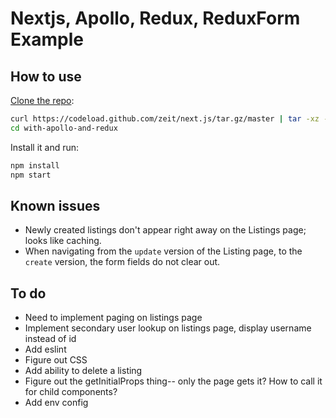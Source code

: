 # Nextjs, Apollo, Redux, ReduxForm Example

## How to use

[Clone the repo](https://github.com/zeit/next.js):

```bash
curl https://codeload.github.com/zeit/next.js/tar.gz/master | tar -xz --strip=2 next.js-master/examples/with-apollo-and-redux
cd with-apollo-and-redux
```

Install it and run:

```bash
npm install
npm start
```

## Known issues
- Newly created listings don't appear right away on the Listings page; looks like caching.
- When navigating from the `update` version of the Listing page, to the `create` version, the form fields do not clear out.

## To do
- Need to implement paging on listings page
- Implement secondary user lookup on listings page, display username instead of id
- Add eslint
- Figure out CSS
- Add ability to delete a listing
- Figure out the getInitialProps thing-- only the page gets it? How to call it for child components?
- Add env config
